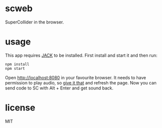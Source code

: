 # scweb

SuperCollider in the browser.

# usage

This app requires [JACK](http://jackaudio.org/) to be installed. First install and start it and then run:

```
npm install
npm start
```

Open [http://localhost:8080](http://localhost:8080) in your favourite browser.
It needs to have permission to play audio, so [give it that](https://support.mozilla.org/en-US/kb/block-autoplay)
and refresh the page. Now you can send code to SC with Alt + Enter and get sound back.

# license

MIT
